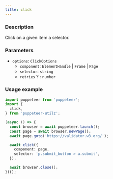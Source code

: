 ```yaml
---
title: click
---
```


### Description

Click on a given item a selector.

### Parameters

- `options`: `ClickOptions`
  - `component`: `ElementHandle` | `Frame` | `Page`
  - `selector`: `string`
  - `retries` ? : `number`

### Usage example

```ts
import puppeteer from 'puppeteer';
import {
  click,
} from 'puppeteer-utilz';

(async () => {
  const browser = await puppeteer.launch();
  const page = await browser.newPage();
  await page.goto('https://validator.w3.org/');

  await click({
    component: page,
    selector: 'p.submit_button > a.submit',
  });

  await browser.close();
})();
```
